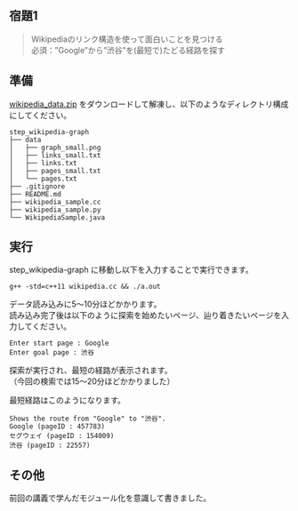 ## 宿題1

> Wikipediaのリンク構造を使って面白いことを見つける  
> 必須：”Google”から”渋谷”を(最短で)たどる経路を探す

## 準備

[wikipedia_data.zip](https://drive.google.com/file/d/1zqtjSb-ZoR4rzVUWZrjNSES5GKJhYmmH/view?usp=sharing) をダウンロードして解凍し、以下のようなディレクトリ構成にしてください。

```
step_wikipedia-graph
├── data
│   ├── graph_small.png
│   ├── links_small.txt
│   ├── links.txt
│   ├── pages_small.txt
│   └── pages.txt
├── .gitignore
├── README.md
├── wikipedia_sample.cc
├── wikipedia_sample.py
└── WikipediaSample.java
```

## 実行

step_wikipedia-graph に移動し以下を入力することで実行できます。  

```
g++ -std=c++11 wikipedia.cc && ./a.out
```

データ読み込みに5〜10分ほどかかります。  
読み込み完了後は以下のように探索を始めたいページ、辿り着きたいページを入力してください。

```
Enter start page : Google
Enter goal page : 渋谷
```

探索が実行され、最短の経路が表示されます。  
（今回の検索では15〜20分ほどかかりました）

最短経路はこのようになります。

```
Shows the route from "Google" to "渋谷".
Google (pageID : 457783)
セグウェイ (pageID : 154009)
渋谷 (pageID : 22557)
```

## その他

前回の講義で学んだモジュール化を意識して書きました。

